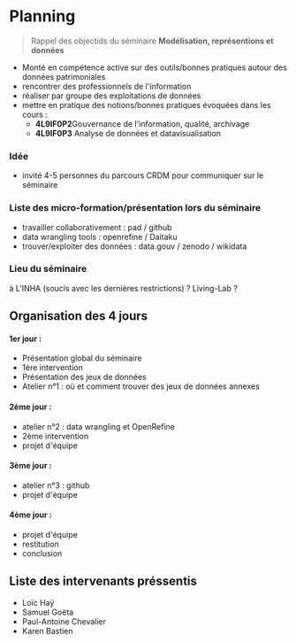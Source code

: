 # Planning

> Rappel des objectids du séminaire **Modélisation, représentions et données**

* Monté en compétence active sur des outils/bonnes pratiques autour des données patrimoniales
* rencontrer des professionnels de l'information
* réaliser par groupe des exploitations de données
* mettre en pratique des notions/bonnes pratiques évoquées dans les cours :
    * **4L9IF0P2**Gouvernance de l'information, qualité, archivage
    * **4L9IF0P3** Analyse de données et datavisualisation

### Idée
*  invité 4-5 personnes du parcours CRDM pour communiquer sur le séminaire

### Liste des micro-formation/présentation lors du séminaire

* travailler collaborativement : pad / github
* data wrangling tools : openrefine / Daitaku
* trouver/exploiter des données : data.gouv / zenodo / wikidata

### Lieu du séminaire 

à L'INHA (soucis avec les dernières restrictions) ?
Living-Lab ?

## Organisation des 4 jours


#### 1er jour :
* Présentation global du séminaire 
* 1ère intervention 
* Présentation des jeux de données
* Atelier n°1 : où et comment trouver des jeux de données annexes

#### 2ème jour :
* atelier n°2 : data wrangling et OpenRefine
* 2ème intervention 
* projet d'équipe
#### 3ème jour :
* atelier n°3 : github
* projet d'équipe 
#### 4ème jour :
* projet d'équipe
* restitution
* conclusion

## Liste des intervenants préssentis 

* Loïc Haÿ
* Samuel Goëta
* Paul-Antoine Chevalier
* Karen Bastien
